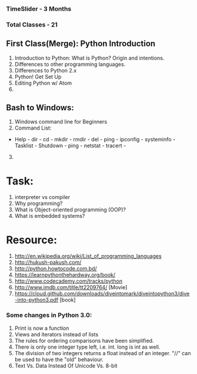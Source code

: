 ### TimeSlider - 3 Months
### Total Classes - 21

## First Class(Merge): Python Introduction

1. Introduction to Python: What is Python? Origin and intentions. 
2. Differences to other programming languages.
3. Differences to Python 2.x
4. Python! Get Set Up
5. Editing Python w/ Atom
6. 

## Bash to Windows:

1. Windows command line for Beginners
2. Command List:
- Help - dir - cd - mkdir - rmdir - del - ping - ipconfig - systeminfo - Tasklist - Shutdown - ping - netstat - tracert - 

3. 

# Task:
1. interpreter vs compiler
2. Why programming?
3. What is Object-oriented programming (OOP)?
4. What is embedded systems?


# Resource:
1. http://en.wikipedia.org/wiki/List_of_programming_languages
2. http://hukush-pakush.com/
3. http://python.howtocode.com.bd/
4. https://learnpythonthehardway.org/book/
5. http://www.codecademy.com/tracks/python
6. http://www.imdb.com/title/tt2209764/ [Movie]
7. https://cloud.github.com/downloads/diveintomark/diveintopython3/dive-into-python3.pdf [book]

### Some changes in Python 3.0:

1. Print is now a function
2. Views and iterators instead of lists
3. The rules for ordering comparisons have been simplified.
4. There is only one integer type left, i.e. int. long is int as well.
5. The division of two integers returns a float instead of an integer. "//" can be used to have the "old" behaviour.
6. Text Vs. Data Instead Of Unicode Vs. 8-bit

